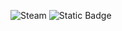 ![Steam](https://img.shields.io/badge/steam-%23000000.svg?style=for-the-badge&logo=steam&logoColor=white)
![Static Badge](https://img.shields.io/badge/0.6.6%20%7C%200.5.1-blue?label=SM%20versions&link=https%3A%2F%2Fsteamcommunity.com%2Fsharedfiles%2Ffiledetails%2F%3Fid%3D3289340052)

